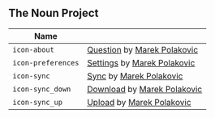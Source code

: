 ## The Noun Project

| Name                        |                                                                                                                                              |
------------------------------|----------------------------------------------------------------------------------------------------------------------------------------------|
| ```icon-about```            | [Question](https://thenounproject.com/term/question/118682/) by [Marek Polakovic](https://thenounproject.com/marekpolakovic/)                |
| ```icon-preferences```      | [Settings](https://thenounproject.com/term/settings/118685/) by [Marek Polakovic](https://thenounproject.com/marekpolakovic/)                |
| ```icon-sync```             | [Sync](https://thenounproject.com/term/sync/120760/) by [Marek Polakovic](https://thenounproject.com/marekpolakovic/)                        |
| ```icon-sync_down```        | [Download](https://thenounproject.com/term/download/113925/) by [Marek Polakovic](https://thenounproject.com/marekpolakovic/)                |
| ```icon-sync_up```          | [Upload](https://thenounproject.com/term/upload/113963/) by [Marek Polakovic](https://thenounproject.com/marekpolakovic/)                    |